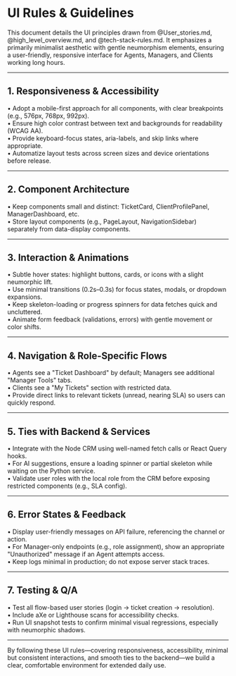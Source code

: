 # UI Rules & Guidelines

This document details the UI principles drawn from @User_stories.md, @high_level_overview.md, and @tech-stack-rules.md. It emphasizes a primarily minimalist aesthetic with gentle neumorphism elements, ensuring a user-friendly, responsive interface for Agents, Managers, and Clients working long hours.

---

## 1. Responsiveness & Accessibility

• Adopt a mobile-first approach for all components, with clear breakpoints (e.g., 576px, 768px, 992px).  
• Ensure high color contrast between text and backgrounds for readability (WCAG AA).  
• Provide keyboard-focus states, aria-labels, and skip links where appropriate.  
• Automatize layout tests across screen sizes and device orientations before release.

---

## 2. Component Architecture

• Keep components small and distinct: TicketCard, ClientProfilePanel, ManagerDashboard, etc.  
• Store layout components (e.g., PageLayout, NavigationSidebar) separately from data-display components.  


---

## 3. Interaction & Animations

• Subtle hover states: highlight buttons, cards, or icons with a slight neumorphic lift.  
• Use minimal transitions (0.2s–0.3s) for focus states, modals, or dropdown expansions.  
• Keep skeleton-loading or progress spinners for data fetches quick and uncluttered.  
• Animate form feedback (validations, errors) with gentle movement or color shifts.

---

## 4. Navigation & Role-Specific Flows

• Agents see a "Ticket Dashboard" by default; Managers see additional "Manager Tools" tabs.  
• Clients see a "My Tickets" section with restricted data.  
• Provide direct links to relevant tickets (unread, nearing SLA) so users can quickly respond.

---

## 5. Ties with Backend & Services

• Integrate with the Node CRM using well-named fetch calls or React Query hooks.  
• For AI suggestions, ensure a loading spinner or partial skeleton while waiting on the Python service.  
• Validate user roles with the local role from the CRM before exposing restricted components (e.g., SLA config).

---

## 6. Error States & Feedback

• Display user-friendly messages on API failure, referencing the channel or action.  
• For Manager-only endpoints (e.g., role assignment), show an appropriate "Unauthorized" message if an Agent attempts access.  
• Keep logs minimal in production; do not expose server stack traces.

---

## 7. Testing & Q/A

• Test all flow-based user stories (login → ticket creation → resolution).  
• Include aXe or Lighthouse scans for accessibility checks.  
• Run UI snapshot tests to confirm minimal visual regressions, especially with neumorphic shadows.

---

By following these UI rules—covering responsiveness, accessibility, minimal but consistent interactions, and smooth ties to the backend—we build a clear, comfortable environment for extended daily use. 